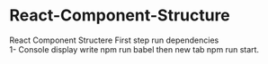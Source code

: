 # React-Component-Structure
React Component Structere
First step run dependencies <br>1- Console display write npm run babel then new tab npm run start.
